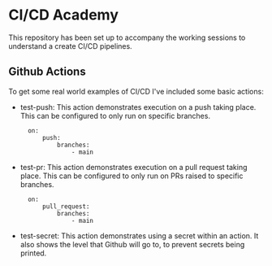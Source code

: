 # CI/CD Academy

This repository has been set up to accompany the working sessions to understand a create CI/CD pipelines.

## Github Actions

To get some real world examples of CI/CD I've included some basic actions:

- test-push:
  This action demonstrates execution on a push taking place. This can be configured to only run on specific branches.

  ```
    on:
        push:
            branches:
                - main
  ```

- test-pr:
  This action demonstrates execution on a pull request taking place. This can be configured to only run on PRs raised to specific branches.

  ```
    on:
        pull_request:
            branches:
                - main
  ```

- test-secret:
  This action demonstrates using a secret within an action. It also shows the level that Github will go to, to prevent secrets being printed.
  ```
    
  ```